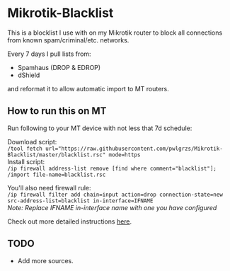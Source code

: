 # Mikrotik-Blacklist
This is a blocklist I use with on my Mikrotik router to block all connections from known spam/criminal/etc. networks.

Every 7 days I pull lists from:
- Spamhaus (DROP & EDROP)
- dShield  

and reformat it to allow automatic import to MT routers.

## How to run this on MT
Run following to your MT device with not less that 7d schedule:  

Download script:  
`/tool fetch url="https://raw.githubusercontent.com/pwlgrzs/Mikrotik-Blacklist/master/blacklist.rsc" mode=https`  
Install script:  
`/ip firewall address-list remove [find where comment="blacklist"]; /import file-name=blacklist.rsc`

You'll also need firewall rule:  
`/ip firewall filter add chain=input action=drop connection-state=new src-address-list=blacklist in-interface=IFNAME`  
*Note: Replace IFNAME in-interface name with one you have configured*

Check out more detailed instructions [here](https://pawelgrzes.pl/blog/mikrotik-blacklist).
## TODO
 - Add more sources.
